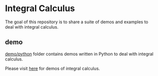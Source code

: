 # Integral Calculus
The goal of this repository is to share a suite of demos and examples to deal with integral calculus.

## demo
[demo/python](./demo/python) folder contains demos written in Python to deal with integral calculus.

Please visit [here](https://computationalmindset.com/en/mathematics/integral-calculus-in-python.html) for demos of integral calculus.

